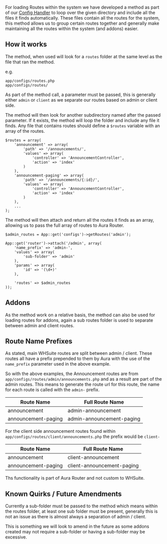 For loading Routes within the system we have developed a method as part of our [Config Handler](/Developer/Core/Configs) to loop over the given directory and include all the files it finds automatically. These files contain all the routes for the system, this method allows us to group certain routes together and generally make maintaining all the routes within the system (and addons) easier.

## How it works

The method, when used will look for a `routes` folder at the same level as the file that ran the method.

e.g.

	app/configs/routes.php
	app/configs/routes/

As part of the method call, a parameter must be passed, this is generally either `admin` or `client` as we separate our routes based on admin or client side.

The method will then look for another subdirectory named after the passed parameter. If it exists, the method will loop the folder and include any file it finds. Any file that contains routes should define a `$routes` variable with an array of the routes.

    $routes = array(
        'announcement' => array(
            'path' => '/announcements/',
            'values' => array(
                'controller' => 'AnnouncementController',
                'action' => 'index'
            )
        ),
        'announcement-paging' => array(
            'path' => '/announcements/{:id}/',
            'values' => array(
                'controller' => 'AnnouncementController',
                'action' => 'index'
            )
        ),
        ...
    );
    
The method will then attach and return all the routes it finds as an array, allowing us to pass the full array of routes to Aura Router.

    $admin_routes = App::get('configs')->getRoutes('admin');

    App::get('router')->attach('/admin', array(
        'name_prefix' => 'admin-',
        'values' => array(
            'sub-folder' => 'admin'
        ),
        'params' => array(
            'id' => '(\d+)'
        ),

        'routes' => $admin_routes
    ));
    
## Addons

As the method work on a relative basis, the method can also be used for loading routes for addons, again a sub routes folder is used to separate between admin and client routes.

## Route Name Prefixes

As stated, main WHSuite routes are split between admin / client. These routes all have a prefix prepended to them by Aura with the use of the `name_prefix` parameter used in the above example.

So with the above examples, the Announcement routes are from `app/configs/routes/admin/announcements.php` and as a result are part of the admin routes. This means to generate the route url for this route, the name for each route is called with the `admin-` prefix.

Route Name | Full Route Name
---------- | ---------------
announcement | admin-announcement
announcement-paging | admin-announcement-paging


For the client side announcement routes found within `app/configs/routes/client/announcements.php` the prefix would be `client-`


Route Name | Full Route Name
---------- | ---------------
announcement | client-announcement
announcement-paging | client-announcement-paging


Ths functionality is part of Aura Router and not custom to WHSuite.

## Known Quirks / Future Amendments

Currently a sub-folder must be passed to the method which means within the routes folder, at least one sub folder must be present, generally this is not an issue as there is almost always a separation of admin / client.

This is something we will look to amend in the future as some addons created may not require a sub-folder or having a sub-folder may be excessive.
